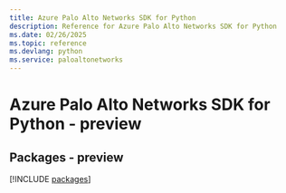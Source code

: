 ```yaml
---
title: Azure Palo Alto Networks SDK for Python
description: Reference for Azure Palo Alto Networks SDK for Python
ms.date: 02/26/2025
ms.topic: reference
ms.devlang: python
ms.service: paloaltonetworks
---
```

# Azure Palo Alto Networks SDK for Python - preview
## Packages - preview
[!INCLUDE [packages](palo-alto-networks-index.md)]